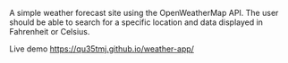  A simple weather forecast site using the OpenWeatherMap API. The user should be able to search for a specific location and data displayed in Fahrenheit or Celsius.
 
 Live demo https://qu35tmj.github.io/weather-app/
